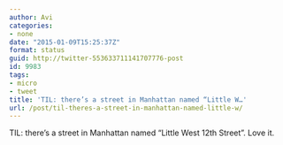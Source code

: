 ```yaml
---
author: Avi
categories:
- none
date: "2015-01-09T15:25:37Z"
format: status
guid: http://twitter-553633711141707776-post
id: 9983
tags:
- micro
- tweet
title: 'TIL: there’s a street in Manhattan named “Little W…'
url: /post/til-theres-a-street-in-manhattan-named-little-w/
---
```

TIL: there’s a street in Manhattan named “Little West 12th Street”. Love it.